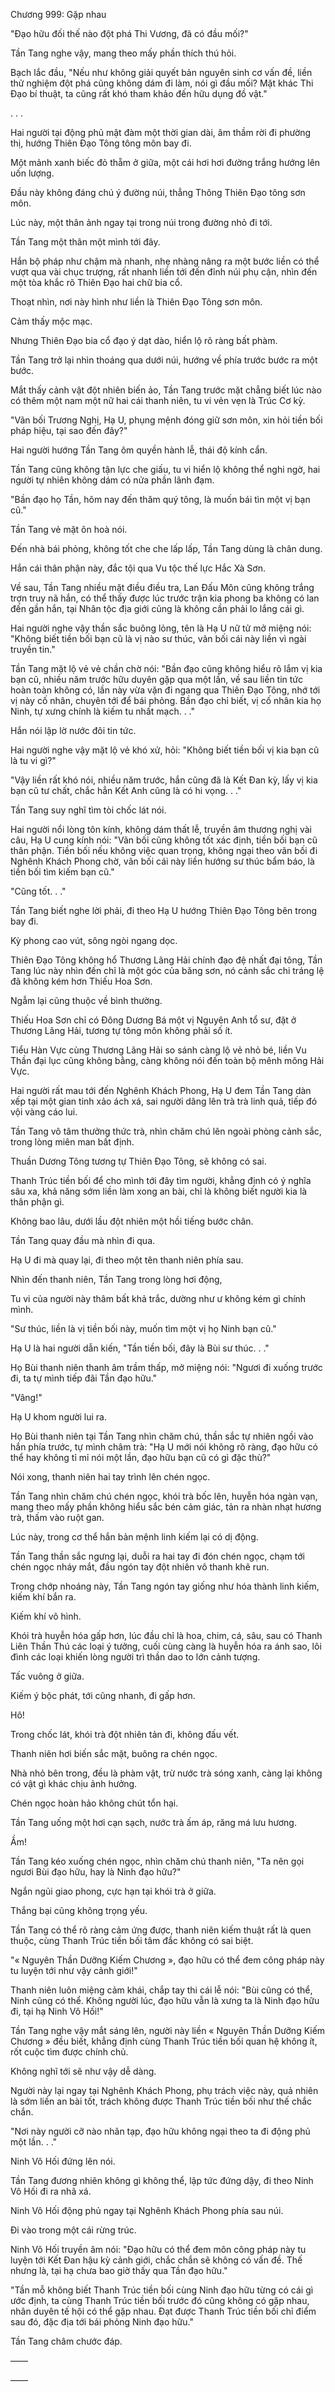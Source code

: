 




Chương 999: Gặp nhau


"Đạo hữu đối thế nào đột phá Thi Vương, đã có đầu mối?"

Tần Tang nghe vậy, mang theo mấy phần thích thú hỏi.

Bạch lắc đầu, "Nếu như không giải quyết bản nguyên sinh cơ vấn đề, liền thử nghiệm đột phá cũng không dám đi làm, nói gì đầu mối? Mặt khác Thi Đạo bí thuật, ta cũng rất khó tham khảo đến hữu dụng đồ vật."

. . .

Hai người tại động phủ mật đàm một thời gian dài, âm thầm rời đi phường thị, hướng Thiên Đạo Tông tông môn bay đi.

Một mảnh xanh biếc đỏ thẵm ở giữa, một cái hơi hơi đường trắng hướng lên uốn lượng.

Đầu này không đáng chú ý đường núi, thẳng Thông Thiên Đạo tông sơn môn.

Lúc này, một thân ảnh ngay tại trong núi trong đường nhỏ đi tới.

Tần Tang một thân một mình tới đây.

Hắn bộ pháp như chậm mà nhanh, nhẹ nhàng nâng ra một bước liền có thể vượt qua vài chục trượng, rất nhanh liền tới đến đỉnh núi phụ cận, nhìn đến một tòa khắc rõ Thiên Đạo hai chữ bia cổ.

Thoạt nhìn, nơi này hình như liền là Thiên Đạo Tông sơn môn.

Cảm thấy mộc mạc.

Nhưng Thiên Đạo bia cổ đạo ý dạt dào, hiển lộ rõ ràng bất phàm.

Tần Tang trở lại nhìn thoáng qua dưới núi, hướng về phía trước bước ra một bước.

Mắt thấy cảnh vật đột nhiên biến ảo, Tần Tang trước mặt chẳng biết lúc nào có thêm một nam một nữ hai cái thanh niên, tu vi vẻn vẹn là Trúc Cơ kỳ.

"Vãn bối Trương Nghị, Hạ U, phụng mệnh đóng giữ sơn môn, xin hỏi tiền bối pháp hiệu, tại sao đến đây?"

Hai người hướng Tần Tang ôm quyền hành lễ, thái độ kính cẩn.

Tần Tang cũng không tận lực che giấu, tu vi hiển lộ không thể nghi ngờ, hai người tự nhiên không dám có nửa phần lãnh đạm.

"Bần đạo họ Tần, hôm nay đến thăm quý tông, là muốn bái tìn một vị bạn cũ."

Tần Tang vẻ mặt ôn hoà nói.

Đến nhà bái phỏng, không tốt che che lấp lấp, Tần Tang dùng là chân dung.

Hắn cái thân phận này, đắc tội qua Vu tộc thế lực Hắc Xà Sơn.

Về sau, Tần Tang nhiều mặt điều điều tra, Lan Đấu Môn cũng không trắng trợn truy nã hắn, có thể thấy được lúc trước trận kia phong ba không có lan đến gần hắn, tại Nhân tộc địa giới cũng là không cần phải lo lắng cái gì.

Hai người nghe vậy thần sắc buông lỏng, tên là Hạ U nữ tử mở miệng nói: "Không biết tiền bối bạn cũ là vị nào sư thúc, vãn bối cái này liền vì ngài truyền tin."

Tần Tang mặt lộ vẻ vẻ chần chờ nói: "Bần đạo cũng không hiểu rõ lắm vị kia bạn cũ, nhiều năm trước hữu duyên gặp qua một lần, về sau liền tin tức hoàn toàn không có, lần này vừa vặn đi ngang qua Thiên Đạo Tông, nhớ tới vị này cố nhân, chuyên tới để bái phỏng. Bần đạo chỉ biết, vị cố nhân kia họ Ninh, tự xưng chính là kiếm tu nhất mạch. . ."

Hắn nói lập lờ nước đôi tin tức.

Hai người nghe vậy mặt lộ vẻ khó xử, hỏi: "Không biết tiền bối vị kia bạn cũ là tu vi gì?"

"Vậy liền rất khó nói, nhiều năm trước, hắn cũng đã là Kết Đan kỳ, lấy vị kia bạn cũ tư chất, chắc hẳn Kết Anh cũng là có hi vọng. . ."

Tần Tang suy nghĩ tìm tòi chốc lát nói.

Hai người nổi lòng tôn kính, không dám thất lễ, truyền âm thương nghị vài câu, Hạ U cung kính nói: "Vãn bối cũng không tốt xác định, tiền bối bạn cũ thân phận. Tiền bối nếu không việc quan trọng, không ngại theo vãn bối đi Nghênh Khách Phong chờ, vãn bối cái này liền hướng sư thúc bẩm báo, là tiền bối tìm kiếm bạn cũ."

"Cũng tốt. . ."

Tần Tang biết nghe lời phải, đi theo Hạ U hướng Thiên Đạo Tông bên trong bay đi.

Kỳ phong cao vút, sông ngòi ngang dọc.

Thiên Đạo Tông không hổ Thương Lãng Hải chính đạo đệ nhất đại tông, Tần Tang lúc này nhìn đến chỉ là một góc của băng sơn, nó cảnh sắc chi tráng lệ đã không kém hơn Thiếu Hoa Sơn.

Ngẫm lại cũng thuộc về bình thường.

Thiếu Hoa Sơn chỉ có Đông Dương Bá một vị Nguyên Anh tổ sư, đặt ở Thương Lãng Hải, tương tự tông môn không phải số ít.

Tiểu Hàn Vực cùng Thương Lãng Hải so sánh càng lộ vẻ nhỏ bé, liền Vu Thần đại lục cũng không bằng, càng không nói đến toàn bộ mênh mông Hải Vực.

Hai người rất mau tới đến Nghênh Khách Phong, Hạ U đem Tần Tang dàn xếp tại một gian tinh xảo ách xá, sai người dâng lên trà trà linh quả, tiếp đó vội vàng cáo lui.

Tần Tang vô tâm thưởng thức trà, nhìn chăm chú lên ngoài phòng cảnh sắc, trong lòng miên man bất định.

Thuần Dương Tông tương tự Thiên Đạo Tông, sẽ không có sai.

Thanh Trúc tiền bối để cho mình tới đây tìm người, khẳng định có ý nghĩa sâu xa, khả năng sớm liền làm xong an bài, chỉ là không biết người kia là thân phận gì.

Không bao lâu, dưới lầu đột nhiên một hồi tiếng bước chân.

Tần Tang quay đầu mà nhìn đi qua.

Hạ U đi mà quay lại, đi theo một tên thanh niên phía sau.

Nhìn đến thanh niên, Tần Tang trong lòng hơi động,

Tu vi của người này thâm bất khả trắc, dường như ư không kém gì chính mình.

"Sư thúc, liền là vị tiền bối này, muốn tìm một vị họ Ninh bạn cũ."

Hạ U là hai người dẫn kiến, "Tần tiền bối, đây là Bùi sư thúc. . ."

Họ Bùi thanh niên thanh âm trầm thấp, mở miệng nói: "Ngươi đi xuống trước đi, ta tự mình tiếp đãi Tần đạo hữu."

"Vâng!"

Hạ U khom người lui ra.

Họ Bùi thanh niên tại Tần Tang nhìn chăm chú, thần sắc tự nhiên ngồi vào hắn phía trước, tự mình châm trà: "Hạ U mới nói không rõ ràng, đạo hữu có thể hay không tỉ mỉ nói một lần, đạo hữu bạn cũ có gì đặc thù?"

Nói xong, thanh niên hai tay trình lên chén ngọc.

Tần Tang nhìn chăm chú chén ngọc, khói trà bốc lên, huyễn hóa ngàn vạn, mang theo mấy phần không hiểu sắc bén cảm giác, tản ra nhàn nhạt hương trà, thấm vào ruột gan.

Lúc này, trong cơ thể hắn bản mệnh linh kiếm lại có dị động.

Tần Tang thần sắc ngưng lại, duỗi ra hai tay đi đón chén ngọc, chạm tới chén ngọc nháy mắt, đầu ngón tay đột nhiên vô thanh khẽ run.

Trong chớp nhoáng này, Tần Tang ngón tay giống như hóa thành linh kiếm, kiếm khí bắn ra.

Kiếm khí vô hình.

Khói trà huyễn hóa gấp hơn, lúc đầu chỉ là hoa, chim, cá, sâu, sau có Thanh Liên Thần Thú các loại ý tưởng, cuối cùng càng là huyễn hóa ra ánh sao, lôi đình các loại khiến lòng người trì thần dao to lớn cảnh tượng.

Tấc vuông ở giữa.

Kiếm ý bộc phát, tới cũng nhanh, đi gấp hơn.

Hô!

Trong chốc lát, khói trà đột nhiên tản đi, không đấu vết.

Thanh niên hơi biến sắc mặt, buông ra chén ngọc.

Nhà nhỏ bên trong, đều là phàm vật, trừ nước trà sóng xanh, càng lại không có vật gì khác chịu ảnh hưởng.

Chén ngọc hoàn hảo không chút tổn hại.

Tần Tang uống một hơi cạn sạch, nước trà ấm áp, răng má lưu hương.

Ầm!

Tần Tang kéo xuống chén ngọc, nhìn chăm chú thanh niên, "Ta nên gọi ngươi Bùi đạo hữu, hay là Ninh đạo hữu?"

Ngắn ngủi giao phong, cực hạn tại khói trà ở giữa.

Thắng bại cũng không trọng yếu.

Tần Tang có thể rõ ràng cảm ứng được, thanh niên kiếm thuật rất là quen thuộc, cùng Thanh Trúc tiền bối tâm đắc không có sai biệt.

"« Nguyên Thần Dưỡng Kiếm Chương », đạo hữu có thể đem công pháp này tu luyện tới như vậy cảnh giới!"

Thanh niên luôn miệng cảm khái, chắp tay thi cái lễ nói: "Bùi cũng có thể, Ninh cũng có thể. Không người lúc, đạo hữu vẫn là xưng ta là Ninh đạo hữu đi, tại hạ Ninh Vô Hối!"

Tần Tang nghe vậy mắt sáng lên, người này liền « Nguyên Thần Dưỡng Kiếm Chương » đều biết, khẳng định cùng Thanh Trúc tiền bối quan hệ không ít, rốt cuộc tìm được chính chủ.

Không nghĩ tới sẽ như vậy dễ dàng.

Người này lại ngay tại Nghênh Khách Phong, phụ trách việc này, quả nhiên là sớm liền an bài tốt, trách không được Thanh Trúc tiền bối như thế chắc chắn.

"Nơi này người cỡ nào nhãn tạp, đạo hữu không ngại theo ta đi động phủ một lần. . ."

Ninh Vô Hối đứng lên nói.

Tần Tang đương nhiên không gì không thể, lập tức đứng dậy, đi theo Ninh Vô Hối đi ra nhã xá.

Ninh Vô Hối động phủ ngay tại Nghênh Khách Phong phía sau núi.

Đi vào trong một cái rừng trúc.

Ninh Vô Hối truyền âm nói: "Đạo hữu có thể đem môn công pháp này tu luyện tới Kết Đan hậu kỳ cảnh giới, chắc chắn sẽ không có vấn đề. Thế nhưng là, tại hạ chưa bao giờ thấy qua Tần đạo hữu."

"Tần mỗ không biết Thanh Trúc tiền bối cùng Ninh đạo hữu từng có cái gì ước định, ta cùng Thanh Trúc tiền bối trước đó cũng không có gặp nhau, nhân duyên tế hội có thể gặp nhau. Đạt được Thanh Trúc tiền bối chỉ điểm sau đó, đặc địa tới bái phỏng Ninh đạo hữu."

Tần Tang châm chước đáp.

——

——




